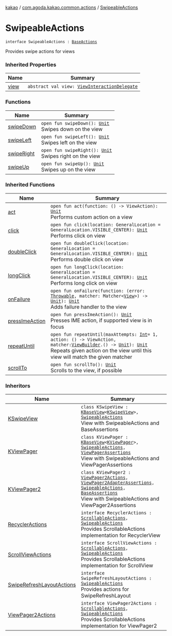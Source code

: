 [kakao](../../index.md) / [com.agoda.kakao.common.actions](../index.md) / [SwipeableActions](./index.md)

# SwipeableActions

`interface SwipeableActions : `[`BaseActions`](../-base-actions/index.md)

Provides swipe actions for views

### Inherited Properties

| Name | Summary |
|---|---|
| [view](../-base-actions/view.md) | `abstract val view: `[`ViewInteractionDelegate`](../../com.agoda.kakao.delegate/-view-interaction-delegate/index.md) |

### Functions

| Name | Summary |
|---|---|
| [swipeDown](swipe-down.md) | `open fun swipeDown(): `[`Unit`](https://kotlinlang.org/api/latest/jvm/stdlib/kotlin/-unit/index.html)<br>Swipes down on the view |
| [swipeLeft](swipe-left.md) | `open fun swipeLeft(): `[`Unit`](https://kotlinlang.org/api/latest/jvm/stdlib/kotlin/-unit/index.html)<br>Swipes left on the view |
| [swipeRight](swipe-right.md) | `open fun swipeRight(): `[`Unit`](https://kotlinlang.org/api/latest/jvm/stdlib/kotlin/-unit/index.html)<br>Swipes right on the view |
| [swipeUp](swipe-up.md) | `open fun swipeUp(): `[`Unit`](https://kotlinlang.org/api/latest/jvm/stdlib/kotlin/-unit/index.html)<br>Swipes up on the view |

### Inherited Functions

| Name | Summary |
|---|---|
| [act](../-base-actions/act.md) | `open fun act(function: () -> ViewAction): `[`Unit`](https://kotlinlang.org/api/latest/jvm/stdlib/kotlin/-unit/index.html)<br>Performs custom action on a view |
| [click](../-base-actions/click.md) | `open fun click(location: GeneralLocation = GeneralLocation.VISIBLE_CENTER): `[`Unit`](https://kotlinlang.org/api/latest/jvm/stdlib/kotlin/-unit/index.html)<br>Performs click on view |
| [doubleClick](../-base-actions/double-click.md) | `open fun doubleClick(location: GeneralLocation = GeneralLocation.VISIBLE_CENTER): `[`Unit`](https://kotlinlang.org/api/latest/jvm/stdlib/kotlin/-unit/index.html)<br>Performs double click on view |
| [longClick](../-base-actions/long-click.md) | `open fun longClick(location: GeneralLocation = GeneralLocation.VISIBLE_CENTER): `[`Unit`](https://kotlinlang.org/api/latest/jvm/stdlib/kotlin/-unit/index.html)<br>Performs long click on view |
| [onFailure](../-base-actions/on-failure.md) | `open fun onFailure(function: (error: `[`Throwable`](https://kotlinlang.org/api/latest/jvm/stdlib/kotlin/-throwable/index.html)`, matcher: Matcher<`[`View`](https://developer.android.com/reference/android/view/View.html)`>) -> `[`Unit`](https://kotlinlang.org/api/latest/jvm/stdlib/kotlin/-unit/index.html)`): `[`Unit`](https://kotlinlang.org/api/latest/jvm/stdlib/kotlin/-unit/index.html)<br>Adds failure handler to the view |
| [pressImeAction](../-base-actions/press-ime-action.md) | `open fun pressImeAction(): `[`Unit`](https://kotlinlang.org/api/latest/jvm/stdlib/kotlin/-unit/index.html)<br>Presses IME action, if supported view is in focus |
| [repeatUntil](../-base-actions/repeat-until.md) | `open fun repeatUntil(maxAttempts: `[`Int`](https://kotlinlang.org/api/latest/jvm/stdlib/kotlin/-int/index.html)` = 1, action: () -> ViewAction, matcher: `[`ViewBuilder`](../../com.agoda.kakao.common.builders/-view-builder/index.md)`.() -> `[`Unit`](https://kotlinlang.org/api/latest/jvm/stdlib/kotlin/-unit/index.html)`): `[`Unit`](https://kotlinlang.org/api/latest/jvm/stdlib/kotlin/-unit/index.html)<br>Repeats given action on the view until this view will match the given matcher |
| [scrollTo](../-base-actions/scroll-to.md) | `open fun scrollTo(): `[`Unit`](https://kotlinlang.org/api/latest/jvm/stdlib/kotlin/-unit/index.html)<br>Scrolls to the view, if possible |

### Inheritors

| Name | Summary |
|---|---|
| [KSwipeView](../../com.agoda.kakao.common.views/-k-swipe-view/index.md) | `class KSwipeView : `[`KBaseView`](../../com.agoda.kakao.common.views/-k-base-view/index.md)`<`[`KSwipeView`](../../com.agoda.kakao.common.views/-k-swipe-view/index.md)`>, `[`SwipeableActions`](./index.md)<br>View with SwipeableActions and BaseAssertions |
| [KViewPager](../../com.agoda.kakao.pager/-k-view-pager/index.md) | `class KViewPager : `[`KBaseView`](../../com.agoda.kakao.common.views/-k-base-view/index.md)`<`[`KViewPager`](../../com.agoda.kakao.pager/-k-view-pager/index.md)`>, `[`SwipeableActions`](./index.md)`, `[`ViewPagerAssertions`](../../com.agoda.kakao.pager/-view-pager-assertions/index.md)<br>View with SwipeableActions and ViewPagerAssertions |
| [KViewPager2](../../com.agoda.kakao.pager2/-k-view-pager2/index.md) | `class KViewPager2 : `[`ViewPager2Actions`](../../com.agoda.kakao.pager2/-view-pager2-actions/index.md)`, `[`ViewPager2AdapterAssertions`](../../com.agoda.kakao.pager2/-view-pager2-adapter-assertions/index.md)`, `[`SwipeableActions`](./index.md)`, `[`BaseAssertions`](../../com.agoda.kakao.common.assertions/-base-assertions/index.md)<br>View with SwipeableActions and ViewPager2Assertions |
| [RecyclerActions](../../com.agoda.kakao.recycler/-recycler-actions/index.md) | `interface RecyclerActions : `[`ScrollableActions`](../-scrollable-actions/index.md)`, `[`SwipeableActions`](./index.md)<br>Provides ScrollableActions implementation for RecyclerView |
| [ScrollViewActions](../../com.agoda.kakao.scroll/-scroll-view-actions/index.md) | `interface ScrollViewActions : `[`ScrollableActions`](../-scrollable-actions/index.md)`, `[`SwipeableActions`](./index.md)<br>Provides ScrollableActions implementation for ScrollView |
| [SwipeRefreshLayoutActions](../../com.agoda.kakao.swiperefresh/-swipe-refresh-layout-actions/index.md) | `interface SwipeRefreshLayoutActions : `[`SwipeableActions`](./index.md)<br>Provides actions for SwipeRefreshLayout |
| [ViewPager2Actions](../../com.agoda.kakao.pager2/-view-pager2-actions/index.md) | `interface ViewPager2Actions : `[`ScrollableActions`](../-scrollable-actions/index.md)`, `[`SwipeableActions`](./index.md)<br>Provides ScrollableActions implementation for ViewPager2 |
